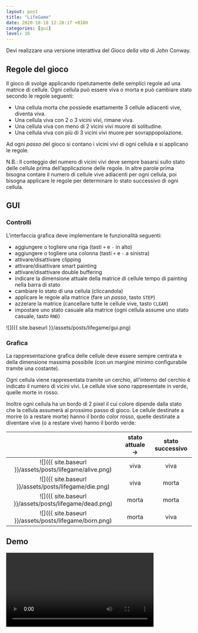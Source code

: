 ```yaml
---
layout: post
title: "LifeGame"
date: 2020-10-18 12:28:17 +0100
categories: [gui]
level: 16
---
```


Devi realizzare una versione interattiva del *Gioco della vita* di John Conway.

## Regole del gioco

Il gioco di svolge applicando ripetutamente delle semplici regole ad una matrice di cellule. Ogni cellula può essere viva o morta e può cambiare stato secondo le regole seguenti:

- Una cellula morta che possiede esattamente 3 cellule adiacenti vive, diventa viva.
- Una cellula viva con 2 o 3 vicini vivi, rimane viva.
- Una cellula viva con meno di 2 vicini vivi muore di solitudine.
- Una cellula viva con più di 3 vicini vivi muore per sovrappopolazione.

Ad ogni *passo* del gioco si contano i vicini vivi di ogni cellula e si applicano le regole.

N.B.: Il conteggio del numero di vicini vivi deve sempre basarsi sullo stato delle cellule prima dell’applicazione delle regole. In altre parole prima bisogna contare il numero di cellule vive adiacenti per ogni cellula, poi bisogna applicare le regole per determinare lo stato successivo di ogni cellula.

## GUI

### Controlli

L'interfaccia grafica deve implementare le funzionalità seguenti:


- aggiungere o togliere una riga (tasti `+` e `-` in alto)
- aggiungere o togliere una colonna (tasti `+` e `-` a sinistra)
- attivare/disattivare clipping
- attivare/disattivare smart painting
- attivare/disattivare double buffering
- indicare la dimensione attuale della matrice di cellule tempo di painting nella barra di stato
- cambiare lo stato di una cellula (cliccandola)
- applicare le regole alla matrice (fare un *passo*, tasto `STEP`)
- azzerare la matrice (cancellare tutte le cellule vive, tasto `CLEAR`)
- impostare uno stato casuale alla matrice (ogni cellula assume uno stato casuale, tasto `RND`)


![]({{ site.baseurl }}/assets/posts/lifegame/gui.png)





### Grafica

La rappresentazione grafica delle cellule deve essere sempre centrata e della dimensione massima possibile (con un margine minimo configurabile tramite una costante). 

Ogni cellula viene rappresentata tramite un cerchio, all'interno del cerchio è indicato il numero di vicini vivi. Le cellule vive sono rappresentate in verde, quelle morte in rosso. 

Inoltre ogni cellula ha un bordo di 2 pixel il cui colore dipende dalla stato che la cellula assumerà al prossimo passo di gioco. Le cellule destinate a morire (o a restare morte) hanno il bordo color rosso, quelle destinate a diventare vive (o a restare vive) hanno il bordo verde:

|   | stato attuale -> | stato successivo |
|:--------------:|:-----------------:|:-----------------:|
|![]({{ site.baseurl }}/assets/posts/lifegame/alive.png)| viva| viva|
|![]({{ site.baseurl }}/assets/posts/lifegame/die.png)| viva| morta|
|![]({{ site.baseurl }}/assets/posts/lifegame/dead.png)| morta| morta|
|![]({{ site.baseurl }}/assets/posts/lifegame/born.png)| morta| viva|

## Demo

<video controls="controls" width="400" name="Video Name" src="{{ site.baseurl }}/assets/posts/lifegame/demo.mp4"></video>

